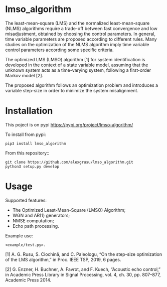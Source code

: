 # lmso_algorithm

The least-mean-square (LMS) and the normalized least-mean-square (NLMS) algorithms require a trade-off between fast convergence 
and low misadjustment, obtained by choosing the control parameters. In general, time variable parameters are proposed 
according to different rules. Many studies on the optimization of the NLMS algorithm imply time variable control parameters 
according some specific criteria.

The optimized LMS (LMSO) algorithm [1] for system identification is developed in the context of a state variable model, assuming 
that the unknown system acts as a time-varying system, following a first-order Markov model [2]. 

The proposed algorithm follows an optimization problem and introduces a variable step-size in order to minimize the system misalignment.

Installation
============

This poject is on pypi <https://pypi.org/project/lmso-algorithm/>

To install from pypi: 

	pip3 install lmso_algorithm
  
From this repository::

	git clone https://github.com/alexgrusu/lmso_algorithm.git
	python3 setup.py develop


Usage
=====

Supported features:

- The Optimized Least-Mean-Square (LMSO) Algorithm;
- WGN and AR(1) generators;
- NMSE computation;
- Echo path processing.

Example use:

    <example/test.py>.


[1] A. G. Rusu, S. Ciochină, and C. Paleologu, “On the step-size optimization of the LMS algorithm,” in Proc. IEEE TSP, 2019, 6 pages.

[2] G. Enzner, H. Buchner, A. Favrot, and F. Kuech, “Acoustic echo control,” in Academic Press Library in Signal Processing, 
vol. 4, ch. 30, pp. 807–877, Academic Press 2014.


